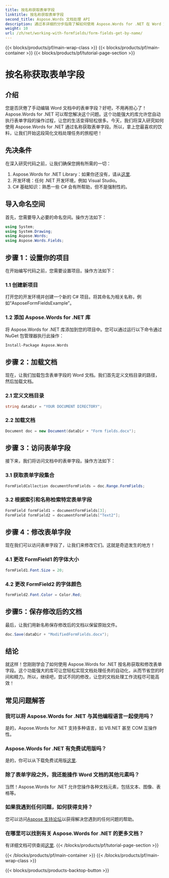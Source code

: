 ```yaml
---
title: 按名称获取表单字段
linktitle: 按名称获取表单字段
second_title: Aspose.Words 文档处理 API
description: 通过本详细的分步指南了解如何使用 Aspose.Words for .NET 在 Word 文档中按名称获取和修改表单字段。
weight: 10
url: /zh/net/working-with-formfields/form-fields-get-by-name/
---
```


{{< blocks/products/pf/main-wrap-class >}}
{{< blocks/products/pf/main-container >}}
{{< blocks/products/pf/tutorial-page-section >}}

# 按名称获取表单字段

## 介绍

您是否厌倦了手动编辑 Word 文档中的表单字段？好吧，不用再担心了！Aspose.Words for .NET 可以帮您解决这个问题。这个功能强大的库允许您自动执行表单字段的操作过程，让您的生活变得轻松很多。今天，我们将深入研究如何使用 Aspose.Words for .NET 通过名称获取表单字段。所以，拿上您最喜欢的饮料，让我们开始这段简化文档处理任务的旅程吧！

## 先决条件

在深入研究代码之前，让我们确保您拥有所需的一切：

1.  Aspose.Words for .NET Library：如果你还没有，请从[这里](https://releases.aspose.com/words/net/).
2. 开发环境：任何 .NET 开发环境，例如 Visual Studio。
3. C# 基础知识：熟悉一些 C# 会有所帮助，但不是强制性的。

## 导入命名空间

首先，您需要导入必要的命名空间。操作方法如下：

```csharp
using System;
using System.Drawing;
using Aspose.Words;
using Aspose.Words.Fields;
```

## 步骤 1：设置你的项目

在开始编写代码之前，您需要设置项目。操作方法如下：

### 1.1 创建新项目

打开您的开发环境并创建一个新的 C# 项目。将其命名为相关名称，例如“AsposeFormFieldsExample”。

### 1.2 添加 Aspose.Words for .NET 库

将 Aspose.Words for .NET 库添加到您的项目中。您可以通过运行以下命令通过 NuGet 包管理器执行此操作：

```bash
Install-Package Aspose.Words
```

## 步骤 2：加载文档

现在，让我们加载包含表单字段的 Word 文档。我们首先定义文档目录的路径，然后加载文档。

### 2.1 定义文档目录

```csharp
string dataDir = "YOUR DOCUMENT DIRECTORY";
```

### 2.2 加载文档

```csharp
Document doc = new Document(dataDir + "Form fields.docx");
```

## 步骤 3：访问表单字段

接下来，我们将访问文档中的表单字段。操作方法如下：

### 3.1 获取表单字段集合

```csharp
FormFieldCollection documentFormFields = doc.Range.FormFields;
```

### 3.2 根据索引和名称检索特定表单字段

```csharp
FormField formField1 = documentFormFields[3];
FormField formField2 = documentFormFields["Text2"];
```

## 步骤 4：修改表单字段

现在我们可以访问表单字段了，让我们来修改它们。这就是奇迹发生的地方！

### 4.1 更改 FormField1 的字体大小

```csharp
formField1.Font.Size = 20;
```

### 4.2 更改 FormField2 的字体颜色

```csharp
formField2.Font.Color = Color.Red;
```

## 步骤5：保存修改后的文档

最后，让我们用新名称保存修改后的文档以保留原始文件。

```csharp
doc.Save(dataDir + "ModifiedFormFields.docx");
```

## 结论

就这样！您刚刚学会了如何使用 Aspose.Words for .NET 按名称获取和修改表单字段。这个功能强大的库可让您轻松实现文档处理任务的自动化，从而节省您的时间和精力。所以，继续吧，尝试不同的修改，让您的文档处理工作流程尽可能高效！

## 常见问题解答

### 我可以将 Aspose.Words for .NET 与其他编程语言一起使用吗？

是的，Aspose.Words for .NET 支持多种语言，如 VB.NET 甚至 COM 互操作性。

### Aspose.Words for .NET 有免费试用版吗？

是的，你可以从下载免费试用版[这里](https://releases.aspose.com/).

### 除了表单字段之外，我还能操作 Word 文档的其他元素吗？

当然！Aspose.Words for .NET 允许您操作各种文档元素，包括文本、图像、表格等。

### 如果我遇到任何问题，如何获得支持？

您可以访问[Aspose 支持论坛](https://forum.aspose.com/c/words/8)以获得解决您遇到的任何问题的帮助。

### 在哪里可以找到有关 Aspose.Words for .NET 的更多文档？

有详细文档可供查阅[这里](https://reference.aspose.com/words/net/).
{{< /blocks/products/pf/tutorial-page-section >}}

{{< /blocks/products/pf/main-container >}}
{{< /blocks/products/pf/main-wrap-class >}}

{{< blocks/products/products-backtop-button >}}
